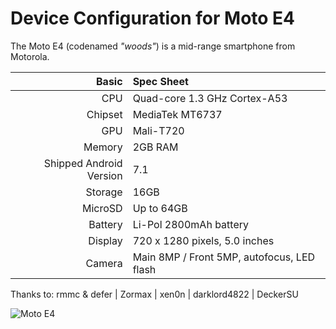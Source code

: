 Device Configuration for Moto E4
===========================================

The Moto E4 (codenamed _"woods"_) is a mid-range smartphone from Motorola.

Basic   | Spec Sheet
-------:|:-------------------------
CPU     | Quad-core 1.3 GHz Cortex-A53
Chipset | MediaTek MT6737
GPU     | Mali-T720
Memory  | 2GB RAM
Shipped Android Version | 7.1
Storage | 16GB
MicroSD | Up to 64GB
Battery | Li-Pol 2800mAh battery
Display | 720 x 1280 pixels, 5.0 inches
Camera  | Main 8MP / Front 5MP, autofocus, LED flash

Thanks to: rmmc & defer | Zormax | xen0n | darklord4822 | DeckerSU

![Moto E4]( https://cdn2.gsmarena.com/vv/pics/motorola/motorola-moto-e4-3.jpg "Moto E4")


